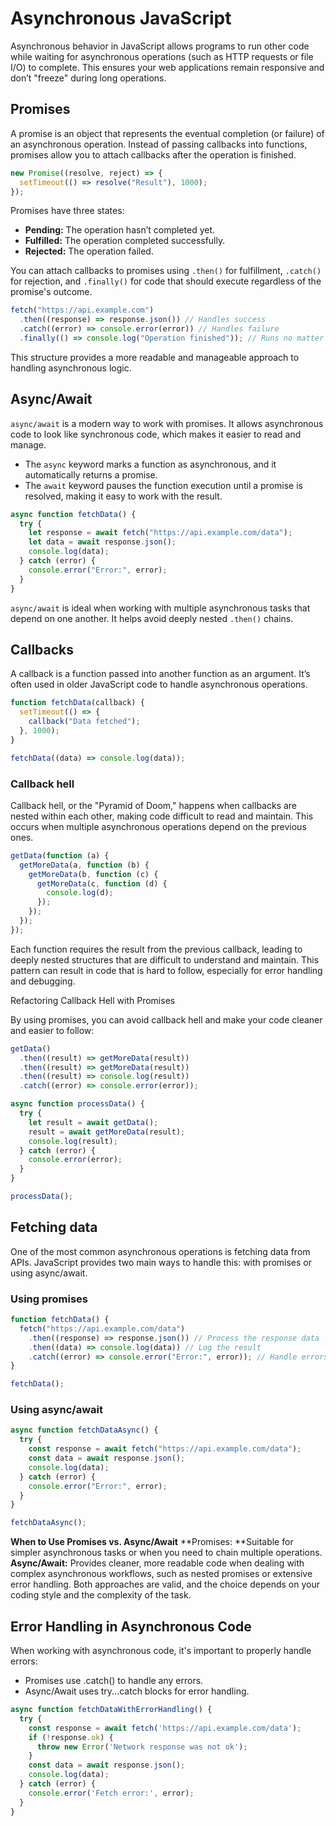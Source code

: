 # Asynchronous JavaScript

Asynchronous behavior in JavaScript allows programs to run other code while waiting for asynchronous operations (such as HTTP requests or file I/O) to complete. This ensures your web applications remain responsive and don’t "freeze" during long operations.

## Promises

A promise is an object that represents the eventual completion (or failure) of an asynchronous operation. Instead of passing callbacks into functions, promises allow you to attach callbacks after the operation is finished.

```javascript
new Promise((resolve, reject) => {
  setTimeout(() => resolve("Result"), 1000);
});
```

Promises have three states:

- **Pending:** The operation hasn’t completed yet.
- **Fulfilled:** The operation completed successfully.
- **Rejected:** The operation failed.

You can attach callbacks to promises using `.then()` for fulfillment, `.catch()` for rejection, and `.finally()` for code that should execute regardless of the promise's outcome.

```js
fetch("https://api.example.com")
  .then((response) => response.json()) // Handles success
  .catch((error) => console.error(error)) // Handles failure
  .finally(() => console.log("Operation finished")); // Runs no matter what
```

This structure provides a more readable and manageable approach to handling asynchronous logic.

## Async/Await

`async/await` is a modern way to work with promises. It allows asynchronous code to look like synchronous code, which makes it easier to read and manage.

- The `async` keyword marks a function as asynchronous, and it automatically returns a promise.
- The `await` keyword pauses the function execution until a promise is resolved, making it easy to work with the result.

```javascript
async function fetchData() {
  try {
    let response = await fetch("https://api.example.com/data");
    let data = await response.json();
    console.log(data);
  } catch (error) {
    console.error("Error:", error);
  }
}
```

`async/await` is ideal when working with multiple asynchronous tasks that depend on one another. It helps avoid deeply nested `.then()` chains.

## Callbacks

A callback is a function passed into another function as an argument. It’s often used in older JavaScript code to handle asynchronous operations.

```javascript
function fetchData(callback) {
  setTimeout(() => {
    callback("Data fetched");
  }, 1000);
}

fetchData((data) => console.log(data));
```

### Callback hell

Callback hell, or the "Pyramid of Doom," happens when callbacks are nested within each other, making code difficult to read and maintain. This occurs when multiple asynchronous operations depend on the previous ones.

```javascript
getData(function (a) {
  getMoreData(a, function (b) {
    getMoreData(b, function (c) {
      getMoreData(c, function (d) {
        console.log(d);
      });
    });
  });
});
```

Each function requires the result from the previous callback, leading to deeply nested structures that are difficult to understand and maintain. This pattern can result in code that is hard to follow, especially for error handling and debugging.

Refactoring Callback Hell with Promises

By using promises, you can avoid callback hell and make your code cleaner and easier to follow:

```js
getData()
  .then((result) => getMoreData(result))
  .then((result) => getMoreData(result))
  .then((result) => console.log(result))
  .catch((error) => console.error(error));
```

```js
async function processData() {
  try {
    let result = await getData();
    result = await getMoreData(result);
    console.log(result);
  } catch (error) {
    console.error(error);
  }
}

processData();
```

## Fetching data

One of the most common asynchronous operations is fetching data from APIs. JavaScript provides two main ways to handle this: with promises or using async/await.

### Using promises

```js
function fetchData() {
  fetch("https://api.example.com/data")
    .then((response) => response.json()) // Process the response data
    .then((data) => console.log(data)) // Log the result
    .catch((error) => console.error("Error:", error)); // Handle errors
}

fetchData();
```

### Using async/await

```js
async function fetchDataAsync() {
  try {
    const response = await fetch("https://api.example.com/data");
    const data = await response.json();
    console.log(data);
  } catch (error) {
    console.error("Error:", error);
  }
}

fetchDataAsync();
```

**When to Use Promises vs. Async/Await**
**Promises: **Suitable for simpler asynchronous tasks or when you need to chain multiple operations.
**Async/Await:** Provides cleaner, more readable code when dealing with complex asynchronous workflows, such as nested promises or extensive error handling.
Both approaches are valid, and the choice depends on your coding style and the complexity of the task.

## Error Handling in Asynchronous Code

When working with asynchronous code, it's important to properly handle errors:

- Promises use .catch() to handle any errors.
- Async/Await uses try...catch blocks for error handling.

```js
async function fetchDataWithErrorHandling() {
  try {
    const response = await fetch('https://api.example.com/data');
    if (!response.ok) {
      throw new Error('Network response was not ok');
    }
    const data = await response.json();
    console.log(data);
  } catch (error) {
    console.error('Fetch error:', error);
  }
}

```